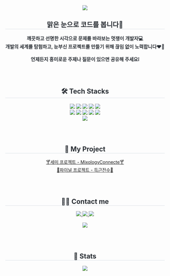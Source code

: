 <div align="center">
    <img src="https://capsule-render.vercel.app/api?type=waving&color=0:3fc68b,100:fef381&height=180&text=Hello!%20JiYoungWord!⭐&animation=twinkling&fontColor=ffffff&fontSize=50" />
</div>
<div align="center">
    <h2 style="border-bottom: 1px solid #d8dee4; color: #282d33;">맑은 눈으로 코드를 봅니다👀</h2>
    <div style="font-weight: 700; font-size: 15px; text-align: center; color: #282d33;">
        깨끗하고 선명한 시각으로 문제를 바라보는 멋쟁이 개발자💻<br>
        개발의 세계를 탐험하고, 눈부신 프로젝트를 만들기 위해 끊임 없이 노력합니다❤️‍🔥 <br><br>
        언제든지 흥미로운 주제나 질문이 있으면 공유해 주세요❕
    </div>
</div>

<br><br>

<div align="center">
    <h2 style="border-bottom: 1px solid #d8dee4; color: #282d33;">🛠️ Tech Stacks</h2>
    <div style="margin: 0 auto; text-align: center;">
        <img src="https://img.shields.io/badge/Git-F05032?style=flat-square&logo=Git&logoColor=white">
        <img src="https://img.shields.io/badge/Github-181717?style=flat-square&logo=Github&logoColor=white">
        <img src="https://img.shields.io/badge/jQuery-0769AD?style=flat-square&logo=jQuery&logoColor=white">
        <img src="https://img.shields.io/badge/Java-007396?style=flat-square&logo=Java&logoColor=white">
        <img src="https://img.shields.io/badge/Javascript-F7DF1E?style=flat-square&logo=Javascript&logoColor=white">
        <br>
        <img src="https://img.shields.io/badge/Oracle-F80000?style=flat-square&logo=Oracle&logoColor=white">
        <img src="https://img.shields.io/badge/Spring-6DB33F?style=flat-square&logo=Spring&logoColor=white">
        <img src="https://img.shields.io/badge/Spring Boot-6DB33F?style=flat-square&logo=Spring Boot&logoColor=white">
        <img src="https://img.shields.io/badge/React-61DAFB?style=flat-square&logo=React&logoColor=white">
        <img src="https://img.shields.io/badge/CSS3-1572B6?style=flat-square&logo=CSS3&logoColor=white">
        <br>
        <img src="https://img.shields.io/badge/HTML5-E34F26?style=flat-square&logo=HTML5&logoColor=white">
    </div>
</div>

<br><br>

<div align="center">
    <h2 style="border-bottom: 1px solid #d8dee4; color: #282d33;">👀 My Project</h2>
    <a href="https://github.com/MixologyConnect/SemiProject-MixologyConnect">🍸세미 프로젝트 - MixologyConnecte🍸</a><br>
    <a href="https://github.com/DeuggeunJeonsu/DeuggeunJeonsu">💪파이널 프로젝트 - 득근전수💪</a><br>
   
</div>

<br><br>

<div align="center">
    <h2 style="border-bottom: 1px solid #d8dee4; color: #282d33;">🧑‍💻 Contact me</h2>
    <div align="center">
        <a href="https://velog.io/@ee_ji0">
            <img src="https://img.shields.io/badge/Velog-20C997?style=flat-square&logo=Velog&logoColor=white&link=https://velog.io/@ee_ji0">
        </a>
        <a href="mailto:jy04151004@gmail.com">
            <img src="https://img.shields.io/badge/Gmail-EA4335?style=flat-square&logo=Gmail&logoColor=white&link=mailto:jy04151004@gmail.com">
        </a>
        <a href="https://blog.naver.com/complete0415">
            <img src="https://img.shields.io/badge/Naver-03C75A?style=flat-square&logo=Naver&logoColor=white&link=https://blog.naver.com/complete0415">
        </a>
    </div>
    <br>
    <div align="center">
        <a href="https://hits.seeyoufarm.com">
            <img src="https://hits.seeyoufarm.com/api/count/incr/badge.svg?url=https%3A%2F%2Fgithub.com%2Fcomplete0415Jiyoung%2F&count_bg=%23000000&title_bg=%23000000&icon=github.svg&icon_color=%23FFFFFF&title=GitHub&edge_flat=false"/>
        </a>
    </div>
</div>

<br><br>

<div align="center">
    <h2 style="border-bottom: 1px solid #d8dee4; color: #282d33;">🏅 Stats</h2>
    <div align="center">
        <img src="https://github-readme-stats.vercel.app/api/top-langs/?username=complete0415Jiyoung&layout=compact&bg_color=180,000000,&title_color=000000&text_color=000000"/>
    </div>
</div>
